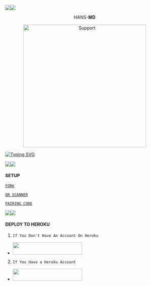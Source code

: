 <a><img src='https://i.imgur.com/a1TOgcP.jpeg'/></a><a><img src='https://i.imgur.com/a1TOgcP.jpeg'/></a>


<p align="center">                                              HANS-𝐌𝐃 


</p>
<p align="center"> 
  <a href="https://whatsapp.com/channel/0029VajweHxKQuJP6qnjLM31">
    <img alt=Support height="390" src="https://telegra.ph/file/7a6d5de6adcf7afd62620.jpg"> 
    </p>
 
 


<a href="https://git.io/typing-svg"><img src="https://readme-typing-svg.demolab.com?font=Fira+Code&pause=1000&random=false&width=435&lines=THIS+IS+HANS-MD+MADE+IN+TANZANIA+🇹🇿♥️🇹🇿" alt="Typing SVG" /></a>



<a><img src='https://i.imgur.com/lfqWcEv.jpeg'/></a><a><img src='https://i.imgur.com/lfqWcEv.jpeg'/></a>


#### SETUP 


[`FORK`](https://github.com/HANSTZ3/HANS-MD/fork)


 
[`QR SCANNER`](https://sessions-room-0f383a94422d.herokuapp.com/qr) 

[`PAIRING CODE`](https://sessions-room-0f383a94422d.herokuapp.com/pair)
 

<a><img src='https://i.imgur.com/lfqWcEv.jpeg'/></a><a><img src='https://i.imgur.com/lfqWcEv.jpeg'/></a>


#### DEPLOY TO HEROKU 
1. `If You Don't Have An Account On Heroku`

- <a align="center"><a href="https://signup.heroku.com">
 <img src="https://img.shields.io/badge/Create%20Account%20Now-blue?style=for-the-badge&logo=heroku" width="220" height="38.45"/></a></p>

2. `If You Have a Heroku Account`

  - <a align="center"><a href="https://dashboard.heroku.com/new?template=https://github.com/HANSTZ3/HANS-MD"> <img src="https://img.shields.io/badge/DEPLOY%20NOW-blue?style=for-the-badge&logo=heroku" width="220" height="38.45"/></a></p>